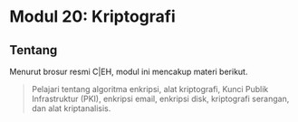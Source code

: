 # Modul 20: Kriptografi

## Tentang

Menurut brosur resmi C|EH, modul ini mencakup materi berikut.

> Pelajari tentang algoritma enkripsi, alat kriptografi, Kunci Publik
Infrastruktur (PKI), enkripsi email, enkripsi disk, kriptografi
serangan, dan alat kriptanalisis.
